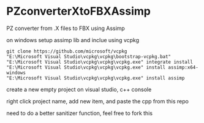 # PZconverterXtoFBXAssimp
PZ converter from .X files to FBX using Assimp

on windows
setup assimp lib and inclue using vcpkg

```
git clone https://github.com/microsoft/vcpkg
"E:\Microsoft Visual Studio\vcpkg\vcpkg\bootstrap-vcpkg.bat"
"E:\Microsoft Visual Studio\vcpkg\vcpkg\vcpkg.exe" integrate install
"E:\Microsoft Visual Studio\vcpkg\vcpkg\vcpkg.exe" install assimp:x64-windows
"E:\Microsoft Visual Studio\vcpkg\vcpkg\vcpkg.exe" install assimp
```

create a new empty project on visual studio, c++ console

right click project name, add new item, and paste the cpp from this repo

need to do a better sanitizer function, feel free to fork this
